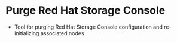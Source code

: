 # Purge Red Hat Storage Console
* Tool for purging Red Hat Storage Console configuration and re-initializing
associated nodes 
